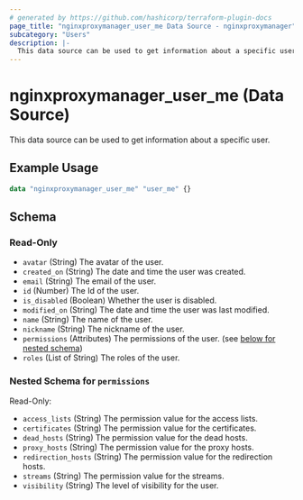 ```yaml
---
# generated by https://github.com/hashicorp/terraform-plugin-docs
page_title: "nginxproxymanager_user_me Data Source - nginxproxymanager"
subcategory: "Users"
description: |-
  This data source can be used to get information about a specific user.
---
```


# nginxproxymanager_user_me (Data Source)

This data source can be used to get information about a specific user.


## Example Usage

```terraform
data "nginxproxymanager_user_me" "user_me" {}
```

<!-- schema generated by tfplugindocs -->
## Schema

### Read-Only

- `avatar` (String) The avatar of the user.
- `created_on` (String) The date and time the user was created.
- `email` (String) The email of the user.
- `id` (Number) The Id of the user.
- `is_disabled` (Boolean) Whether the user is disabled.
- `modified_on` (String) The date and time the user was last modified.
- `name` (String) The name of the user.
- `nickname` (String) The nickname of the user.
- `permissions` (Attributes) The permissions of the user. (see [below for nested schema](#nestedatt--permissions))
- `roles` (List of String) The roles of the user.

<a id="nestedatt--permissions"></a>
### Nested Schema for `permissions`

Read-Only:

- `access_lists` (String) The permission value for the access lists.
- `certificates` (String) The permission value for the certificates.
- `dead_hosts` (String) The permission value for the dead hosts.
- `proxy_hosts` (String) The permission value for the proxy hosts.
- `redirection_hosts` (String) The permission value for the redirection hosts.
- `streams` (String) The permission value for the streams.
- `visibility` (String) The level of visibility for the user.
